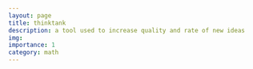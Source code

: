 ```yaml
---
layout: page
title: thinktank
description: a tool used to increase quality and rate of new ideas
img:
importance: 1
category: math
---
```

